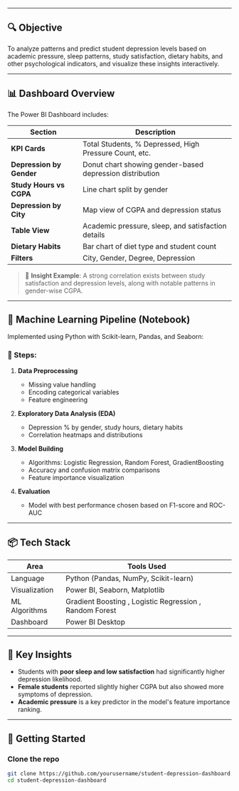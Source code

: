 
---

## 🔍 Objective

To analyze patterns and predict student depression levels based on academic pressure, sleep patterns, study satisfaction, dietary habits, and other psychological indicators, and visualize these insights interactively.

---

## 📊 Dashboard Overview

The Power BI Dashboard includes:

| Section                   | Description |
|--------------------------|-------------|
| **KPI Cards**            | Total Students, % Depressed, High Pressure Count, etc. |
| **Depression by Gender** | Donut chart showing gender-based depression distribution |
| **Study Hours vs CGPA**  | Line chart split by gender |
| **Depression by City**   | Map view of CGPA and depression status |
| **Table View**           | Academic pressure, sleep, and satisfaction details |
| **Dietary Habits**       | Bar chart of diet type and student count |
| **Filters**              | City, Gender, Degree, Depression |

> 📌 **Insight Example**: A strong correlation exists between study satisfaction and depression levels, along with notable patterns in gender-wise CGPA.

---

## 🧠 Machine Learning Pipeline (Notebook)

Implemented using Python with Scikit-learn, Pandas, and Seaborn:

### 🔹 Steps:

1. **Data Preprocessing**
   - Missing value handling
   - Encoding categorical variables
   - Feature engineering

2. **Exploratory Data Analysis (EDA)**
   - Depression % by gender, study hours, dietary habits
   - Correlation heatmaps and distributions

3. **Model Building**
   - Algorithms: Logistic Regression, Random Forest, GradientBoosting
   - Accuracy and confusion matrix comparisons
   - Feature importance visualization

4. **Evaluation**
   - Model with best performance chosen based on F1-score and ROC-AUC

---

## 📦 Tech Stack

| Area               | Tools Used |
|--------------------|------------|
| Language           | Python (Pandas, NumPy, Scikit-learn) |
| Visualization      | Power BI, Seaborn, Matplotlib         |
| ML Algorithms      | Gradient Boosting , Logistic Regression , Random Forest |
| Dashboard          | Power BI Desktop                      |


---

## 📌 Key Insights

- Students with **poor sleep and low satisfaction** had significantly higher depression likelihood.
- **Female students** reported slightly higher CGPA but also showed more symptoms of depression.
- **Academic pressure** is a key predictor in the model's feature importance ranking.

---

## 🚀 Getting Started

### Clone the repo
```bash
git clone https://github.com/yourusername/student-depression-dashboard.git
cd student-depression-dashboard

